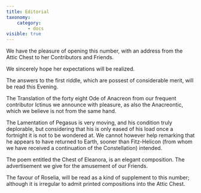 ```yaml
---
title: Editorial
taxonomy:
    category:
        - docs
visible: true
---
```


We have the pleasure of opening this number, with an address from the Attic Chest to her Contributors and Friends.

We sincerely hope her expectations will be realized.

The answers to the first riddle, which are possest of considerable merit, will be read this Evening.

The Translation of the forty eight Ode of Anacreon from our frequent contributor Ictinus we announce with pleasure, as also the Anacreontic, which we believe is not from the same hand.

The Lamentation of Pegasus is very moving, and his condition truly deplorable, but considering that his is only eased of his load once a fortnight it is not to be wondered at. We cannot however help remarking that he appears to have returned to Earth, sooner than Fitz-Helicon (from whom we have received a continuation of the Constellation) intended.

The poem entitled the Chest of Eleanora, is an elegant composition. The advertisement we give for the amusement of our Friends.

The favour of Roselia, will be read as a kind of supplement to this number; although it is irregular to admit printed compositions into the Attic Chest.
